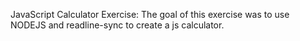 JavaScript Calculator Exercise:
    The goal of this exercise was to use NODEJS and readline-sync to create a js calculator. 
